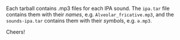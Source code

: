 Each tarball contains .mp3 files for each IPA sound.
The `ipa.tar` file contains them with their *names*, e.g. `Alveolar_fricative.mp3`,
and the `sounds-ipa.tar` contains them with their *symbols*, e.g. `ə.mp3`.

Cheers!
